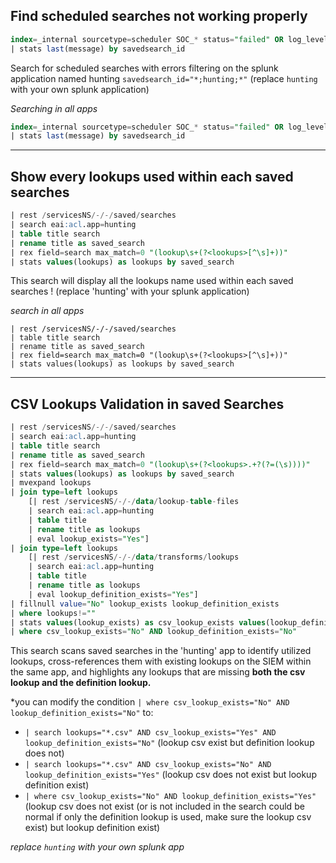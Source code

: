 ## Find scheduled searches not working properly

```sql
index=_internal sourcetype=scheduler SOC_* status="failed" OR log_level=ERROR  savedsearch_id="*;hunting;*"
| stats last(message) by savedsearch_id
```

Search for scheduled searches with errors filtering on the splunk application named hunting `savedsearch_id="*;hunting;*"` (replace `hunting` with your own splunk application)

*Searching in all apps*
```sql
index=_internal sourcetype=scheduler SOC_* status="failed" OR log_level=ERROR
| stats last(message) by savedsearch_id
```

---

## Show every lookups used within each saved searches

```sql
| rest /servicesNS/-/-/saved/searches
| search eai:acl.app=hunting
| table title search
| rename title as saved_search
| rex field=search max_match=0 "(lookup\s+(?<lookups>[^\s]+))"
| stats values(lookups) as lookups by saved_search
```
This search will display all the lookups name used within each saved searches ! (replace 'hunting' with your splunk application) 

*search in all apps*
```
| rest /servicesNS/-/-/saved/searches
| table title search
| rename title as saved_search
| rex field=search max_match=0 "(lookup\s+(?<lookups>[^\s]+))"
| stats values(lookups) as lookups by saved_search
```

---

## CSV Lookups Validation in saved Searches
 
```sql
| rest /servicesNS/-/-/saved/searches
| search eai:acl.app=hunting
| table title search
| rename title as saved_search
| rex field=search max_match=0 "(lookup\s+(?<lookups>.+?(?=(\s))))"
| stats values(lookups) as lookups by saved_search
| mvexpand lookups
| join type=left lookups 
    [| rest /servicesNS/-/-/data/lookup-table-files
    | search eai:acl.app=hunting
    | table title
    | rename title as lookups
    | eval lookup_exists="Yes"]
| join type=left lookups 
    [| rest /servicesNS/-/-/data/transforms/lookups 
    | search eai:acl.app=hunting
    | table title 
    | rename title as lookups 
    | eval lookup_definition_exists="Yes"]
| fillnull value="No" lookup_exists lookup_definition_exists
| where lookups!=""
| stats values(lookup_exists) as csv_lookup_exists values(lookup_definition_exists) as lookup_definition_exists by saved_search, lookups
| where csv_lookup_exists="No" AND lookup_definition_exists="No"
```
This search scans saved searches in the 'hunting' app to identify utilized lookups, cross-references them with existing lookups on the SIEM within the same app, and highlights any lookups that are missing **both the csv lookup and the definition lookup.**

*you can modify the condition `| where csv_lookup_exists="No" AND lookup_definition_exists="No"` to:
- `| search lookups="*.csv" AND csv_lookup_exists="Yes" AND lookup_definition_exists="No"` (lookup csv exist but definition lookup does not)
- `| search lookups="*.csv" AND csv_lookup_exists="No" AND lookup_definition_exists="Yes"` (lookup csv does not exist but lookup definition exist)
- `| where csv_lookup_exists="No" AND lookup_definition_exists="Yes"` (lookup csv does not exist (or is not included in the search could be normal if only the definition lookup is used, make sure the lookup csv exist) but lookup definition exist)


*replace `hunting` with your own splunk app*










